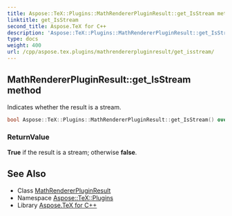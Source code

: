 ```yaml
---
title: Aspose::TeX::Plugins::MathRendererPluginResult::get_IsStream method
linktitle: get_IsStream
second_title: Aspose.TeX for C++
description: 'Aspose::TeX::Plugins::MathRendererPluginResult::get_IsStream method. Indicates whether the result is a stream in C++.'
type: docs
weight: 400
url: /cpp/aspose.tex.plugins/mathrendererpluginresult/get_isstream/
---
```

## MathRendererPluginResult::get_IsStream method


Indicates whether the result is a stream.

```cpp
bool Aspose::TeX::Plugins::MathRendererPluginResult::get_IsStream() override
```


### ReturnValue

**True** if the result is a stream; otherwise **false**.

## See Also

* Class [MathRendererPluginResult](../)
* Namespace [Aspose::TeX::Plugins](../../)
* Library [Aspose.TeX for C++](../../../)
